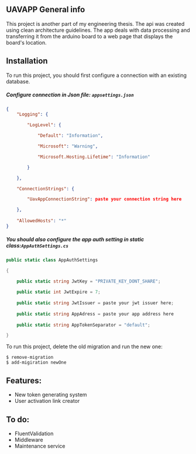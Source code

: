 ## UAVAPP General info
This project is another part of my engineering thesis. The api was created using clean architecture guidelines. The app deals with data processing and transferring it from the arduino board to a web page that displays the board's location.

## Installation
To run this project, you should first configure a connection with an existing database.

##### Configure connection in Json file:  ```appsettings.json```
```json
{
	"Logging": {

		"LogLevel": {

			"Default": "Information",

			"Microsoft": "Warning",

			"Microsoft.Hosting.Lifetime": "Information"

		}

	},

	"ConnectionStrings": {

		"UavAppConnectionString": paste your connection string here

	},
	
	"AllowedHosts": "*"
}
```

##### You should also configure the app auth setting in static class:```AppAuthSettings.cs```
```c#
public static class AppAuthSettings

{

	public static string JwtKey = "PRIVATE_KEY_DONT_SHARE";
	
	public static int JwtExpire = 7;
	
	public static string JwtIssuer = paste your jwt issuer here;
	
	public static string AppAdress = paste your app address here
	
	public static string AppTokenSeparator = "default";

}
```

To run this project, delete the old migration and run the new one:
```
$ remove-migration 
$ add-migiration newOne
```

## Features: 
- New token generating system
- User activation link creator 

## To do:
- FluentValidation
- Middleware 
- Maintenance service
